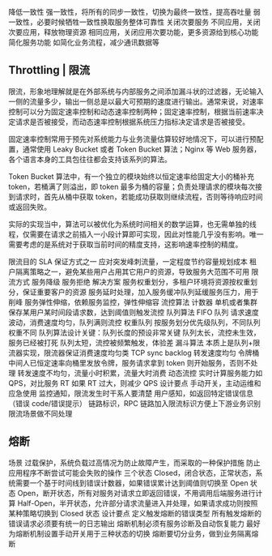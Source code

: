 降低一致性
强一致性，将所有的同步一致性，切换为最终一致性，提高吞吐量
弱一致性，必要时候牺牲一致性换取服务整体可靠性
关闭次要服务
不同应用，关闭次要应用，释放物理资源
相同应用，关闭应用次要功能，更多资源给到核心功能
简化服务功能
如简化业务流程，减少通讯数据等

## Throttling | 限流

限流，形象地理解就是在外部系统与内部服务之间添加漏斗状的过滤器，无论输入一侧的流量多少，输出一侧总是以最大可预期的速度进行输出。通常来说，对速率控制可以分为固定速率控制和动态速率控制两种；固定速率控制，根据当前速率决定请求是否被接受，而动态速率控制根据系统压力指标决定请求是否被接受。

固定速率控制常用于预先对系统能力与业务流量估算较好地情况下，可以进行预配置，通常使用 Leaky Bucket 或者 Token Bucket 算法；Nginx 等 Web 服务器，各个语言本身的工具包往往都会支持该系列的算法。

Token Bucket 算法中，有一个独立的模块始终以恒定速率给固定大小的桶补充 token，若桶满了则溢出，即 token 最多为桶的容量；负责处理请求的模块每次接到请求时，首先从桶中获取 token，若能成功获取则继续流程，否则等待响应时间或返回失败。

实际的实现当中，算法可以被优化为系统时间相关的数学运算，也无需单独的线程，仅需要在请求之前插入一小段计算即可实现，因此对性能几乎没有影响。唯一需要考虑的是系统对于获取当前时间的精度支持，这影响速率控制的精度。

限流目的
SLA 保证方式之一
应对突发峰刺流量，一定程度节约容量规划成本
租户隔离策略之一，避免某些用户占用其它用户的资源，导致服务大范围不可用
限流方式
服务降级
服务拒绝
解决方案
服务权重划分，多租户环境将资源按权重划分，保证重要客户的资源
服务延时处理，加入服务缓冲队列延缓服务压力，用于削峰
服务弹性伸缩，依赖服务监控，弹性伸缩容
流控算法
计数器
单机或者集群保存某用户某时间段请求数，达到阈值则触发流控
队列算法
FIFO 队列
请求速度波动，消费速度均匀，队列满则流控
权重队列
按服务划分优先级队列，不同队列权重不同
队列算法设计关键：队列长度的预设非常关键
队列太长，流控未生效，服务已经被打死
队列太短，流控被频繁触发，体验差
漏斗算法
本质上是队列+限流器实现，限流器保证消费速度均匀类 TCP sync backlog
转发速度均匀
令牌桶
中间人已恒定速率向桶里发放令牌，服务请求拿到 token 则开始服务，否则不处理
转发速度不均匀，流量小时积累，流量大时消费
动态流控
实时计算服务能力如 QPS，对比服务 RT 如果 RT 过大，则减少 QPS
设计要点
手动开关，主动运维和应急使用
监控通知，限流发生时干系人要清楚
用户感知，如返回特定错误信息（错误 code/错误提示）
链路标识，RPC 链路加入限流标识方便上下游业务识别限流场景做不同处理

## 熔断

场景
过载保护，系统负载过高情况为防止故障产生，而采取的一种保护措施
防止应用程序不断尝试可能会失败的操作
三个状态
Closed，闭合状态，正常状态，系统需要一个基于时间线到错误计数器，如果错误累计达到阈值则切换至 Open 状态
Open，断开状态，所有对服务对请求立即返回错误，不用调用后端服务进行计算
Half-Open，半开状态，允许部分请求流量进入并处理，如果请求成功则按照某种策略切换到 Closed 状态
设计要点
定义触发熔断的错误类型
所有触发熔断的错误请求必须要有统一的日志输出
熔断机制必须有服务诊断及自动恢复能力
最好为熔断机制设置手动开关用于三种状态的切换
熔断要切分业务，做到业务隔离熔断
